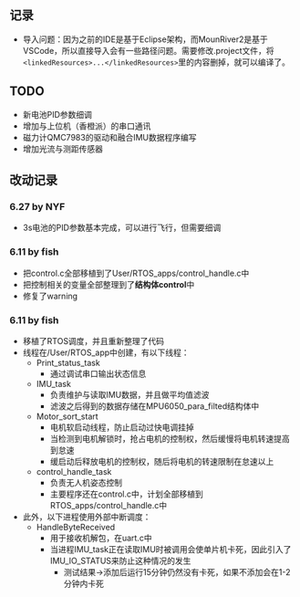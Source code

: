 ## 记录
- 导入问题：因为之前的IDE是基于Eclipse架构，而MounRiver2是基于VSCode，所以直接导入会有一些路径问题。需要修改.project文件，将`<linkedResources>...</linkedResources>`里的内容删掉，就可以编译了。

## TODO
- 新电池PID参数细调
- 增加与上位机（香橙派）的串口通讯
- 磁力计QMC7983的驱动和融合IMU数据程序编写
- 增加光流与测距传感器

## 改动记录
### 6.27 by NYF
- 3s电池的PID参数基本完成，可以进行飞行，但需要细调

### 6.11 by fish
- 把control.c全部移植到了User/RTOS_apps/control_handle.c中
- 把控制相关的变量全部整理到了**结构体control**中
- 修复了warning

### 6.11 by fish
- 移植了RTOS调度，并且重新整理了代码
- 线程在/User/RTOS_app中创建，有以下线程：
  - Print_status_task
    - 通过调试串口输出状态信息
  - IMU_task
    - 负责维护与读取IMU数据，并且做平均值滤波
    - 滤波之后得到的数据存储在MPU6050_para_filted结构体中
  - Motor_sort_start
    - 电机软启动线程，防止启动过快电调挂掉
    - 当检测到电机解锁时，抢占电机的控制权，然后缓慢将电机转速提高到怠速
    - 缓启动后释放电机的控制权，随后将电机的转速限制在怠速以上
  - control_handle_task
    - 负责无人机姿态控制
    - 主要程序还在control.c中，计划全部移植到RTOS_apps/control_handle.c中
- 此外，以下进程使用外部中断调度：
  - HandleByteReceived
    - 用于接收机解包，在uart.c中
    - 当进程IMU_task正在读取IMU时被调用会使单片机卡死，因此引入了IMU_IO_STATUS来防止这种情况的发生
      - 测试结果->添加后运行15分钟仍然没有卡死，如果不添加会在1-2分钟内卡死
